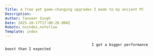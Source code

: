 ```yaml
---
Title: 4 free yet game-changing upgrades I made to my ancient PC
Description: 
Author: Tanveer Singh
Date: 2025-10-17T17:00:20.000Z
Robots: noindex,nofollow
Template: index
---
```


                                            I got a bigger performance boost than I expected
                                        